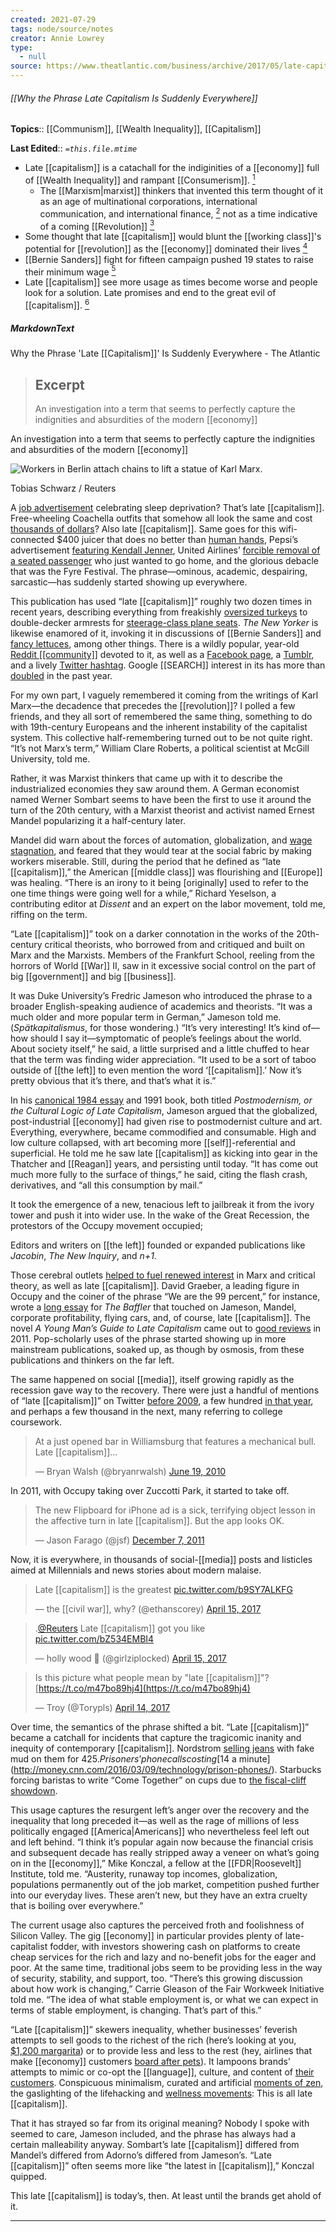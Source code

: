 ```yaml
---
created: 2021-07-29
tags: node/source/notes
creator: Annie Lowrey
type:
  - null
source: https://www.theatlantic.com/business/archive/2017/05/late-capitalism/524943/
---
```


###### [[Why the Phrase Late Capitalism Is Suddenly Everywhere]]

**Topics**::  [[Communism]], [[Wealth Inequality]], [[Capitalism]]

**Last Edited**:: *`=this.file.mtime`*

- Late [[capitalism]] is a catachall for the indiginities of a [[economy]] full of [[Wealth Inequality]] and rampant [[Consumerism]]. [^1]
	- The [[Marxism|marxist]] thinkers that invented this term thought of it as an age of multinational corporations, international communication, and international finance,  [^2]  not as a time indicative of a coming [[Revolution]] [^3]
- Some thought that late [[capitalism]] would blunt the [[working class]]'s potential for [[revolution]] as the [[economy]] dominated their lives [^4]
- [[Bernie Sanders]] fight for fifteen campaign pushed 19 states to raise their minimum wage [^5]
- Late [[capitalism]] see more usage as times become worse and people look for a solution. Late promises and end to the great evil of [[capitalism]]. [^6]


##### MarkdownText

 Why the Phrase 'Late [[Capitalism]]' Is Suddenly Everywhere - The Atlantic

> ## Excerpt
> An investigation into a term that seems to perfectly capture the indignities and absurdities of the modern [[economy]]

An investigation into a term that seems to perfectly capture the indignities and absurdities of the modern [[economy]]

![Workers in Berlin attach chains to lift a statue of Karl Marx.](https://cdn.theatlantic.com/thumbor/wudF847MOAfITdh3YsdrKUUWx7k=/0x115:2200x1352/960x540/media/img/mt/2017/05/RTR2I28B/original.jpg)

Tobias Schwarz / Reuters

A [job advertisement](http://www.newyorker.com/culture/jia-tolentino/the-gig-[[economy]]-celebrates-working-yourself-to-death) celebrating sleep deprivation? That’s late [[capitalism]]. Free-wheeling Coachella outfits that somehow all look the same and cost [thousands of dollars](http://laist.com/2017/04/16/coachella_2017_style_weekend_one.php#photo-1)? Also late [[capitalism]]. Same goes for this wifi-connected $400 juicer that does no better than [human hands](http://www.avclub.com/article/lets-make-fun-400-wifi-connected-juicer-couldnt-be-254012), Pepsi’s advertisement [featuring Kendall Jenner](http://www.newyorker.com/culture/culture-desk/the-profound-silence-of-kendall-jenner), United Airlines’ [forcible removal of a seated passenger](https://www.theatlantic.com/business/archive/2017/04/united-video-scandal-law/522552/) who just wanted to go home, and the glorious debacle that was the Fyre Festival. The phrase—ominous, academic, despairing, sarcastic—has suddenly started showing up everywhere.

This publication has used “late [[capitalism]]” roughly two dozen times in recent years, describing everything from freakishly [oversized turkeys](https://www.theatlantic.com/technology/archive/2013/11/the-supersized-american-turkey/281843/) to double-decker armrests for [steerage-class plane seats](https://www.theatlantic.com/technology/archive/2014/05/a-manifesto-for-outsider-engineers/361721/). _The New Yorker_ is likewise enamored of it, invoking it in discussions of [[Bernie Sanders]] and [fancy lettuces](http://www.newyorker.com/magazine/2006/05/15/paradise-sold), among other things. There is a wildly popular, year-old [Reddit [[community]]](https://www.reddit.com/r/LateStageCapitalism/) devoted to it, as well as a [Facebook page](https://www.facebook.com/HumansOfLateCapitalism/), a [Tumblr](https://humansoflatecapitalism.tumblr.com/), and a lively [Twitter hashtag](https://twitter.com/search?q=%23latecapitalism&src=typd). Google [[SEARCH]] interest in its has more than [doubled](https://trends.google.com/trends/explore?q=late%20capitalism) in the past year.

[^1]: “Late [[capitalism]],” in its current usage, is a catchall phrase for the indignities and absurdities of our contemporary [[economy]], with its yawning inequality and super-powered corporations and shrinking [[middle class]]. But what is “late [[capitalism]],” really? Where did the phrase come from, and why did so many people start using it all of a sudden?

For my own part, I vaguely remembered it coming from the writings of Karl Marx—the decadence that precedes the [[revolution]]? I polled a few friends, and they all sort of remembered the same thing, something to do with 19th-century Europeans and the inherent instability of the capitalist system. This collective half-remembering turned out to be not quite right. “It’s not Marx’s term,” William Clare Roberts, a political scientist at McGill University, told me.

Rather, it was Marxist thinkers that came up with it to describe the industrialized economies they saw around them. A German economist named Werner Sombart seems to have been the first to use it around the turn of the 20th century, with a Marxist theorist and activist named Ernest Mandel popularizing it a half-century later. 

[^2]: For Mandel, “late [[capitalism]]” denoted the economic period that started with the end of World [[War]] II and ended in the early 1970s, a time that saw the rise of multinational corporations, mass communication, and international finance. 

[^3]: Roberts said that the term’s current usage departs somewhat from its original meaning. “It’s not this sense that things are getting so bad that the [[revolution]] is going to come,” he told me, “but rather that we see the ligaments of the international system that socialists will be able to seize and use.”

Mandel did warn about the forces of automation, globalization, and [wage stagnation](https://www.ernestmandel.org/en/works/txt/1969/where_is_america_going.htm), and feared that they would tear at the social fabric by making workers miserable. Still, during the period that he defined as “late [[capitalism]],” the American [[middle class]] was flourishing and [[Europe]] was healing. “There is an irony to it being \[originally\] used to refer to the one time things were going well for a while,” Richard Yeselson, a contributing editor at _Dissent_ and an expert on the labor movement, told me, riffing on the term.

“Late [[capitalism]]” took on a darker connotation in the works of the 20th-century critical theorists, who borrowed from and critiqued and built on Marx and the Marxists. Members of the Frankfurt School, reeling from the horrors of World [[War]] II, saw in it excessive social control on the part of big [[government]] and big [[business]]. 

[^4]: Theodor Adorno argued that “late [[capitalism]]” might lead not to socialism, but away from it, by blunting the proletariat’s potential for [[revolution]]. “The economic process continues to perpetuate domination over human beings,” he said in [a speech](https://www.marxists.org/reference/archive/adorno/1968/late-[[capitalism]].htm) on late [[capitalism]] in 1968. (If only he could have seen the Jenner-Pepsi ad.)

It was Duke University’s Fredric Jameson who introduced the phrase to a broader English-speaking audience of academics and theorists. “It was a much older and more popular term in German,” Jameson told me. (_Spätkapitalismus_, for those wondering.) “It’s very interesting! It’s kind of—how should I say it—symptomatic of people’s feelings about the world. About society itself,” he said, a little surprised and a little chuffed to hear that the term was finding wider appreciation. “It used to be a sort of taboo outside of [[the left]] to even mention the word ‘[[capitalism]].’ Now it’s pretty obvious that it’s there, and that’s what it is.”

In his [canonical 1984 essay](http://flawedart.net/courses/articles/Jameson_Postmodernism__cultural_logic_late_capitalism.pdf) and 1991 book, both titled _Postmodernism, or the Cultural Logic of Late Capitalism_, Jameson argued that the globalized, post-industrial [[economy]] had given rise to postmodernist culture and art. Everything, everywhere, became commodified and consumable. High and low culture collapsed, with art becoming more [[self]]-referential and superficial. He told me he saw late [[capitalism]] as kicking into gear in the Thatcher and [[Reagan]] years, and persisting until today. “It has come out much more fully to the surface of things,” he said, citing the flash crash, derivatives, and “all this consumption by mail.”

It took the emergence of a new, tenacious left to jailbreak it from the ivory tower and push it into wider use. In the wake of the Great Recession, the protestors of the Occupy movement occupied; 

[^5]: the Sanders campaign found real, unexpected traction; the Fight for $15 helped convince 19 states and cities to boost their minimum wages [up to $15 an hour](http://www.nelp.org/content/uploads/PR-Minimum-Wage-Increases-New-Year-2016-2017.pdf).

Editors and writers on [[the left]] founded or expanded publications like _Jacobin_, _The New Inquiry_, and _n+1_.

Those cerebral outlets [helped to fuel renewed interest](http://www.newyorker.com/magazine/2014/09/15/naysayers) in Marx and critical theory, as well as late [[capitalism]]. David Graeber, a leading figure in Occupy and the coiner of the phrase “We are the 99 percent,” for instance, wrote a [long essay](http://thebaffler.com/salvos/of-flying-cars-and-the-declining-rate-of-profit) for _The Baffler_ that touched on Jameson, Mandel, corporate profitability, flying cars, and, of course, late [[capitalism]]. The novel _A Young Man’s Guide to Late Capitalism_ came out to [good reviews](https://lareviewofbooks.org/article/its-complicated-peter-mountfords-a-young-mans-guide-to-late-capitalism/) in 2011. Pop-scholarly uses of the phrase started showing up in more mainstream publications, soaked up, as though by osmosis, from these publications and thinkers on the far left.

The same happened on social [[media]], itself growing rapidly as the recession gave way to the recovery. There were just a handful of mentions of “late [[capitalism]]” on Twitter [before 2009](https://twitter.com/search?q=since%3A2008-01-01%20until%3A2009-01-01%20late%20capitalism&src=typd), a few hundred [in that year](https://twitter.com/search?q=since%3A2009-01-01%20until%3A2010-01-01%20late%20capitalism&src=typd), and perhaps a few thousand in the next, many referring to college coursework.

> At a just opened bar in Williamsburg that features a mechanical bull. Late [[capitalism]]...
> 
> — Bryan Walsh (@bryanrwalsh) [June 19, 2010](https://twitter.com/bryanrwalsh/status/16578547760)

In 2011, with Occupy taking over Zuccotti Park, it started to take off.

> The new Flipboard for iPhone ad is a sick, terrifying object lesson in the affective turn in late [[capitalism]]. But the app looks OK.
> 
> — Jason Farago (@jsf) [December 7, 2011](https://twitter.com/jsf/status/144407329356517377)

Now, it is everywhere, in thousands of social-[[media]] posts and listicles aimed at Millennials and news stories about modern malaise.

> Late [[capitalism]] is the greatest [pic.twitter.com/b9SY7ALKFG](https://t.co/b9SY7ALKFG)
> 
> — the [[civil war]], why? (@ethanscorey) [April 15, 2017](https://twitter.com/ethanscorey/status/853273388663681024)

> .[@Reuters](https://twitter.com/Reuters) Late [[capitalism]] got you like [pic.twitter.com/bZ534EMBI4](https://t.co/bZ534EMBI4)
> 
> — holly wood 🌹 (@girlziplocked) [April 15, 2017](https://twitter.com/girlziplocked/status/853094292402864128)

> Is this picture what people mean by "late [[capitalism]]"? [https://t.co/m47bo89hj4](https://t.co/m47bo89hj4)
> 
> — Troy (@Torypls) [April 14, 2017](https://twitter.com/Torypls/status/852977322781167616)

Over time, the semantics of the phrase shifted a bit. “Late [[capitalism]]” became a catchall for incidents that capture the tragicomic inanity and inequity of contemporary [[capitalism]]. Nordstrom [selling jeans](http://www.wxyz.com/news/national/nordstrom-sells-jeans-with-fake-mud-on-them-for-425) with fake mud on them for $425. Prisoners’ phone calls costing [$14 a minute](http://money.cnn.com/2016/03/09/technology/prison-phones/). Starbucks forcing baristas to write “Come Together” on cups due to [the fiscal-cliff showdown](https://www.starbucks.com/blog/lets-come-together-[[america]]).

This usage captures the resurgent left’s anger over the recovery and the inequality that long preceded it—as well as the rage of millions of less politically engaged [[America|Americans]] who nevertheless feel left out and left behind. “I think it’s popular again now because the financial crisis and subsequent decade has really stripped away a veneer on what’s going on in the [[economy]],” Mike Konczal, a fellow at the [[FDR|Roosevelt]] Institute, told me. “Austerity, runaway top incomes, globalization, populations permanently out of the job market, competition pushed further into our everyday lives. These aren’t new, but they have an extra cruelty that is boiling over everywhere.”

The current usage also captures the perceived froth and foolishness of Silicon Valley. The gig [[economy]] in particular provides plenty of late-capitalist fodder, with investors showering cash on platforms to create cheap services for the rich and lazy and no-benefit jobs for the eager and poor. At the same time, traditional jobs seem to be providing less in the way of security, stability, and support, too. “There’s this growing discussion about how work is changing,” Carrie Gleason of the Fair Workweek Initiative told me. “The idea of what stable employment is, or what we can expect in terms of stable employment, is changing. That’s part of this.”

“Late [[capitalism]]” skewers inequality, whether businesses’ feverish attempts to sell goods to the richest of the rich (here’s looking at you, [$1,200 margarita](http://www.nydailynews.com/life-style/eats/margarita-costs-1-200-basically-150-sip-article-1.2537446)) or to provide less and less to the rest (hey, airlines that make [[economy]] customers [board after pets](https://www.bostonglobe.com/lifestyle/travel/2017/02/23/the-airlines-call-basic-[[economy]]-misery-class-more-accurate/bS6Xt2wy9oDFk5Xw7IrUEM/story.html)). It lampoons brands’ attempts to mimic or co-opt the [[language]], culture, and content of [their customers](https://twitter.com/BrandsSayingBae). Conspicuous minimalism, curated and artificial [moments of zen](http://www.newyorker.com/magazine/2017/04/24/vanlife-the-bohemian-social-[[media]]-movement), the gaslighting of the lifehacking and [wellness movements](http://thebaffler.com/war-of-nerves/laurie-penny-[[self-care]]): This is all late [[capitalism]].

[^6]:  Finally, “late [[capitalism]]” gestures to the potential for [[revolution]], whether because the robots end up taking all the jobs or because the proletariat finally rejects all this nonsense. A “late” period always comes at the end of something, after all. “It has the constant referent to [[revolution]],” Roberts said. “‘Late [[capitalism]]’ necessarily says, ‘This is a stage we’re going to come out of at some point, whereas ‘neoliberalism’ doesn’t say that, ‘[Shit is fucked up and bullshit](https://www.flickr.com/photos/scottlynchnyc/6301064446)’ doesn’t say that. It hints at a sort of optimism amongst a post-Bernie left, the young left online. Something of the revolutionary horizon of classical [[Marxism]].” It does all this with a certain concision, erudition, even beauty. It’s ominous and knowing, brainy and pissed-off. “Now is a crazy political time,” Yeselson said. “It’s Trump. It’s Brexit. It’s whatever is going on in [[France]]. Why talk about [[capitalism]] when nothing seems to be shaken up? But now things are shaken up. Let’s allude to the big, giant, totalistic system that is underneath everything. And let’s give it more than a hint of foreboding. Late [[capitalism]]. _Late_ is so pregnant.”

That it has strayed so far from its original meaning? Nobody I spoke with seemed to care, Jameson included, and the phrase has always had a certain malleability anyway. Sombart’s late [[capitalism]] differed from Mandel’s differed from Adorno’s differed from Jameson’s. “Late [[capitalism]]” often seems more like “the latest in [[capitalism]],” Konczal quipped.

This late [[capitalism]] is today’s, then. At least until the brands get ahold of it.

___


<iframe allowfullscreen="allowfullscreen" data-src="https://www.youtube.com/embed/O7zZPqar34w?feature=player_embedded&amp;enablejsapi=1" mozallowfullscreen="mozallowfullscreen" title="embedded interactive content" webkitallowfullscreen="webkitallowfullscreen" data-darkreader-inline-border-top="" data-darkreader-inline-border-right="" data-darkreader-inline-border-bottom="" data-darkreader-inline-border-left="" width="640" height="360" frameborder="0"></iframe>


##### PlainText
---
created: 2021-07-29T18:03:20 (UTC -05:00)
tags: created/2021/07/29, [late capitalism]
source: https://www.theatlantic.com/business/archive/2017/05/late-capitalism/524943/
author: Annie Lowrey

Why the Phrase 'Late [[Capitalism]]' Is Suddenly Everywhere - The Atlantic

> ## Excerpt
> An investigation into a term that seems to perfectly capture the indignities and absurdities of the modern [[economy]]

An investigation into a term that seems to perfectly capture the indignities and absurdities of the modern [[economy]]

![Workers in Berlin attach chains to lift a statue of Karl Marx.](https://cdn.theatlantic.com/thumbor/wudF847MOAfITdh3YsdrKUUWx7k=/0x115:2200x1352/960x540/media/img/mt/2017/05/RTR2I28B/original.jpg)

Tobias Schwarz / Reuters

A [job advertisement](http://www.newyorker.com/culture/jia-tolentino/the-gig-[[economy]]-celebrates-working-yourself-to-death) celebrating sleep deprivation? That’s late [[capitalism]]. Free-wheeling Coachella outfits that somehow all look the same and cost [thousands of dollars](http://laist.com/2017/04/16/coachella_2017_style_weekend_one.php#photo-1)? Also late [[capitalism]]. Same goes for this wifi-connected $400 juicer that does no better than [human hands](http://www.avclub.com/article/lets-make-fun-400-wifi-connected-juicer-couldnt-be-254012), Pepsi’s advertisement [featuring Kendall Jenner](http://www.newyorker.com/culture/culture-desk/the-profound-silence-of-kendall-jenner), United Airlines’ [forcible removal of a seated passenger](https://www.theatlantic.com/business/archive/2017/04/united-video-scandal-law/522552/) who just wanted to go home, and the glorious debacle that was the Fyre Festival. The phrase—ominous, academic, despairing, sarcastic—has suddenly started showing up everywhere.

This publication has used “late [[capitalism]]” roughly two dozen times in recent years, describing everything from freakishly [oversized turkeys](https://www.theatlantic.com/technology/archive/2013/11/the-supersized-american-turkey/281843/) to double-decker armrests for [steerage-class plane seats](https://www.theatlantic.com/technology/archive/2014/05/a-manifesto-for-outsider-engineers/361721/). _The New Yorker_ is likewise enamored of it, invoking it in discussions of [[Bernie Sanders]] and [fancy lettuces](http://www.newyorker.com/magazine/2006/05/15/paradise-sold), among other things. There is a wildly popular, year-old [Reddit community](https://www.reddit.com/r/LateStageCapitalism/) devoted to it, as well as a [Facebook page](https://www.facebook.com/HumansOfLateCapitalism/), a [Tumblr](https://humansoflatecapitalism.tumblr.com/), and a lively [Twitter hashtag](https://twitter.com/search?q=%23latecapitalism&src=typd). Google [[SEARCH]] interest in its has more than [doubled](https://trends.google.com/trends/explore?q=late%20capitalism) in the past year.

“Late [[capitalism]],” in its current usage, is a catchall phrase for the indignities and absurdities of our contemporary [[economy]], with its yawning inequality and super-powered corporations and shrinking [[middle class]]. But what is “late [[capitalism]],” really? Where did the phrase come from, and why did so many people start using it all of a sudden?

For my own part, I vaguely remembered it coming from the writings of Karl Marx—the decadence that precedes the [[revolution]]? I polled a few friends, and they all sort of remembered the same thing, something to do with 19th-century Europeans and the inherent instability of the capitalist system. This collective half-remembering turned out to be not quite right. “It’s not Marx’s term,” William Clare Roberts, a political scientist at McGill University, told me.

Rather, it was Marxist thinkers that came up with it to describe the industrialized economies they saw around them. A German economist named Werner Sombart seems to have been the first to use it around the turn of the 20th century, with a Marxist theorist and activist named Ernest Mandel popularizing it a half-century later. For Mandel, “late [[capitalism]]” denoted the economic period that started with the end of World [[War]] II and ended in the early 1970s, a time that saw the rise of multinational corporations, mass communication, and international finance. Roberts said that the term’s current usage departs somewhat from its original meaning. “It’s not this sense that things are getting so bad that the [[revolution]] is going to come,” he told me, “but rather that we see the ligaments of the international system that socialists will be able to seize and use.”

Mandel did warn about the forces of automation, globalization, and [wage stagnation](https://www.ernestmandel.org/en/works/txt/1969/where_is_america_going.htm), and feared that they would tear at the social fabric by making workers miserable. Still, during the period that he defined as “late [[capitalism]],” the American [[middle class]] was flourishing and [[Europe]] was healing. “There is an irony to it being \[originally\] used to refer to the one time things were going well for a while,” Richard Yeselson, a contributing editor at _Dissent_ and an expert on the labor movement, told me, riffing on the term.

“Late [[capitalism]]” took on a darker connotation in the works of the 20th-century critical theorists, who borrowed from and critiqued and built on Marx and the Marxists. Members of the Frankfurt School, reeling from the horrors of World [[War]] II, saw in it excessive social control on the part of big [[government]] and big [[business]]. Theodor Adorno argued that “late [[capitalism]]” might lead not to socialism, but away from it, by blunting the proletariat’s potential for [[revolution]]. “The economic process continues to perpetuate domination over human beings,” he said in [a speech](https://www.marxists.org/reference/archive/adorno/1968/late-[[capitalism]].htm) on late [[capitalism]] in 1968. (If only he could have seen the Jenner-Pepsi ad.)

It was Duke University’s Fredric Jameson who introduced the phrase to a broader English-speaking audience of academics and theorists. “It was a much older and more popular term in German,” Jameson told me. (_Spätkapitalismus_, for those wondering.) “It’s very interesting! It’s kind of—how should I say it—symptomatic of people’s feelings about the world. About society itself,” he said, a little surprised and a little chuffed to hear that the term was finding wider appreciation. “It used to be a sort of taboo outside of [[the left]] to even mention the word ‘[[capitalism]].’ Now it’s pretty obvious that it’s there, and that’s what it is.”

In his [canonical 1984 essay](http://flawedart.net/courses/articles/Jameson_Postmodernism__cultural_logic_late_capitalism.pdf) and 1991 book, both titled _Postmodernism, or the Cultural Logic of Late Capitalism_, Jameson argued that the globalized, post-industrial [[economy]] had given rise to postmodernist culture and art. Everything, everywhere, became commodified and consumable. High and low culture collapsed, with art becoming more [[self]]-referential and superficial. He told me he saw late [[capitalism]] as kicking into gear in the Thatcher and [[Reagan]] years, and persisting until today. “It has come out much more fully to the surface of things,” he said, citing the flash crash, derivatives, and “all this consumption by mail.”

It took the emergence of a new, tenacious left to jailbreak it from the ivory tower and push it into wider use. In the wake of the Great Recession, the protestors of the Occupy movement occupied; the Sanders campaign found real, unexpected traction; the Fight for $15 helped convince 19 states and cities to boost their minimum wages [up to $15 an hour](http://www.nelp.org/content/uploads/PR-Minimum-Wage-Increases-New-Year-2016-2017.pdf). Editors and writers on [[the left]] founded or expanded publications like _Jacobin_, _The New Inquiry_, and _n+1_.

Those cerebral outlets [helped to fuel renewed interest](http://www.newyorker.com/magazine/2014/09/15/naysayers) in Marx and critical theory, as well as late [[capitalism]]. David Graeber, a leading figure in Occupy and the coiner of the phrase “We are the 99 percent,” for instance, wrote a [long essay](http://thebaffler.com/salvos/of-flying-cars-and-the-declining-rate-of-profit) for _The Baffler_ that touched on Jameson, Mandel, corporate profitability, flying cars, and, of course, late [[capitalism]]. The novel _A Young Man’s Guide to Late Capitalism_ came out to [good reviews](https://lareviewofbooks.org/article/its-complicated-peter-mountfords-a-young-mans-guide-to-late-capitalism/) in 2011. Pop-scholarly uses of the phrase started showing up in more mainstream publications, soaked up, as though by osmosis, from these publications and thinkers on the far left.

The same happened on social [[media]], itself growing rapidly as the recession gave way to the recovery. There were just a handful of mentions of “late [[capitalism]]” on Twitter [before 2009](https://twitter.com/search?q=since%3A2008-01-01%20until%3A2009-01-01%20late%20capitalism&src=typd), a few hundred [in that year](https://twitter.com/search?q=since%3A2009-01-01%20until%3A2010-01-01%20late%20capitalism&src=typd), and perhaps a few thousand in the next, many referring to college coursework.

> At a just opened bar in Williamsburg that features a mechanical bull. Late [[capitalism]]...
> 
> — Bryan Walsh (@bryanrwalsh) [June 19, 2010](https://twitter.com/bryanrwalsh/status/16578547760)

In 2011, with Occupy taking over Zuccotti Park, it started to take off.

> The new Flipboard for iPhone ad is a sick, terrifying object lesson in the affective turn in late [[capitalism]]. But the app looks OK.
> 
> — Jason Farago (@jsf) [December 7, 2011](https://twitter.com/jsf/status/144407329356517377)

Now, it is everywhere, in thousands of social-[[media]] posts and listicles aimed at Millennials and news stories about modern malaise.

> Late [[capitalism]] is the greatest [pic.twitter.com/b9SY7ALKFG](https://t.co/b9SY7ALKFG)
> 
> — the [[civil war]], why? (@ethanscorey) [April 15, 2017](https://twitter.com/ethanscorey/status/853273388663681024)

> .[@Reuters](https://twitter.com/Reuters) Late [[capitalism]] got you like [pic.twitter.com/bZ534EMBI4](https://t.co/bZ534EMBI4)
> 
> — holly wood 🌹 (@girlziplocked) [April 15, 2017](https://twitter.com/girlziplocked/status/853094292402864128)

> Is this picture what people mean by "late [[capitalism]]"? [https://t.co/m47bo89hj4](https://t.co/m47bo89hj4)
> 
> — Troy (@Torypls) [April 14, 2017](https://twitter.com/Torypls/status/852977322781167616)

Over time, the semantics of the phrase shifted a bit. “Late [[capitalism]]” became a catchall for incidents that capture the tragicomic inanity and inequity of contemporary [[capitalism]]. Nordstrom [selling jeans](http://www.wxyz.com/news/national/nordstrom-sells-jeans-with-fake-mud-on-them-for-425) with fake mud on them for $425. Prisoners’ phone calls costing [$14 a minute](http://money.cnn.com/2016/03/09/technology/prison-phones/). Starbucks forcing baristas to write “Come Together” on cups due to [the fiscal-cliff showdown](https://www.starbucks.com/blog/lets-come-together-[[america]]).

This usage captures the resurgent left’s anger over the recovery and the inequality that long preceded it—as well as the rage of millions of less politically engaged [[America|Americans]] who nevertheless feel left out and left behind. “I think it’s popular again now because the financial crisis and subsequent decade has really stripped away a veneer on what’s going on in the [[economy]],” Mike Konczal, a fellow at the [[FDR|Roosevelt]] Institute, told me. “Austerity, runaway top incomes, globalization, populations permanently out of the job market, competition pushed further into our everyday lives. These aren’t new, but they have an extra cruelty that is boiling over everywhere.”

The current usage also captures the perceived froth and foolishness of Silicon Valley. The gig [[economy]] in particular provides plenty of late-capitalist fodder, with investors showering cash on platforms to create cheap services for the rich and lazy and no-benefit jobs for the eager and poor. At the same time, traditional jobs seem to be providing less in the way of security, stability, and support, too. “There’s this growing discussion about how work is changing,” Carrie Gleason of the Fair Workweek Initiative told me. “The idea of what stable employment is, or what we can expect in terms of stable employment, is changing. That’s part of this.”

“Late [[capitalism]]” skewers inequality, whether businesses’ feverish attempts to sell goods to the richest of the rich (here’s looking at you, [$1,200 margarita](http://www.nydailynews.com/life-style/eats/margarita-costs-1-200-basically-150-sip-article-1.2537446)) or to provide less and less to the rest (hey, airlines that make [[economy]] customers [board after pets](https://www.bostonglobe.com/lifestyle/travel/2017/02/23/the-airlines-call-basic-[[economy]]-misery-class-more-accurate/bS6Xt2wy9oDFk5Xw7IrUEM/story.html)). It lampoons brands’ attempts to mimic or co-opt the language, culture, and content of [their customers](https://twitter.com/BrandsSayingBae). Conspicuous minimalism, curated and artificial [moments of zen](http://www.newyorker.com/magazine/2017/04/24/vanlife-the-bohemian-social-[[media]]-movement), the gaslighting of the lifehacking and [wellness movements](http://thebaffler.com/war-of-nerves/laurie-penny-[[self-care]]): This is all late [[capitalism]].

Finally, “late [[capitalism]]” gestures to the potential for [[revolution]], whether because the robots end up taking all the jobs or because the proletariat finally rejects all this nonsense. A “late” period always comes at the end of something, after all. “It has the constant referent to [[revolution]],” Roberts said. “‘Late [[capitalism]]’ necessarily says, ‘This is a stage we’re going to come out of at some point, whereas ‘neoliberalism’ doesn’t say that, ‘[Shit is fucked up and bullshit](https://www.flickr.com/photos/scottlynchnyc/6301064446)’ doesn’t say that. It hints at a sort of optimism amongst a post-Bernie left, the young left online. Something of the revolutionary horizon of classical [[Marxism]].”

It does all this with a certain concision, erudition, even beauty. It’s ominous and knowing, brainy and pissed-off. “Now is a crazy political time,” Yeselson said. “It’s Trump. It’s Brexit. It’s whatever is going on in [[France]]. Why talk about [[capitalism]] when nothing seems to be shaken up? But now things are shaken up. Let’s allude to the big, giant, totalistic system that is underneath everything. And let’s give it more than a hint of foreboding. Late [[capitalism]]. _Late_ is so pregnant.”

That it has strayed so far from its original meaning? Nobody I spoke with seemed to care, Jameson included, and the phrase has always had a certain malleability anyway. Sombart’s late [[capitalism]] differed from Mandel’s differed from Adorno’s differed from Jameson’s. “Late [[capitalism]]” often seems more like “the latest in [[capitalism]],” Konczal quipped.

This late [[capitalism]] is today’s, then. At least until the brands get ahold of it.

___

### Related Video

<iframe allowfullscreen="allowfullscreen" data-src="https://www.youtube.com/embed/O7zZPqar34w?feature=player_embedded&amp;enablejsapi=1" mozallowfullscreen="mozallowfullscreen" title="embedded interactive content" webkitallowfullscreen="webkitallowfullscreen" data-darkreader-inline-border-top="" data-darkreader-inline-border-right="" data-darkreader-inline-border-bottom="" data-darkreader-inline-border-left="" width="640" height="360" frameborder="0"></iframe>



